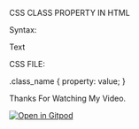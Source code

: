 CSS CLASS PROPERTY IN HTML

Syntax:
<html tag class="class_name">Text</html tag>

CSS FILE:

.class_name {
 property: value;
}

Thanks For Watching My Video.

[![Open in Gitpod](https://gitpod.io/button/open-in-gitpod.svg)](https://gitpod.io/#https://github.com/Pankaj-Dev-Hacker/JavaScript-HTML-CSS/tree/master/CSS%20Part-3(USING%20THE%20CLASS%20PROPERTY))

